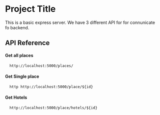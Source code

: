 # Project Title

This is a basic express server. We have 3 different API for for connunicate fo backend.

## API Reference

#### Get all places

```http
  http://localhost:5000/places/
```

#### Get Single place

```http
  http http://localhost:5000/place/${id}
```

#### Get Hotels

```http
  http://localhost:5000/place/hotels/${id}
```
